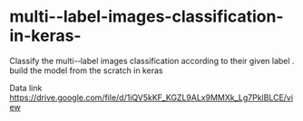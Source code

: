 # multi--label-images-classification-in-keras-
Classify the multi-­‐label images classification  according to their given label  . build the model from the scratch in keras 

Data link https://drive.google.com/file/d/1iQV5kKF_KGZL9ALx9MMXk_Lg7PklBLCE/view


